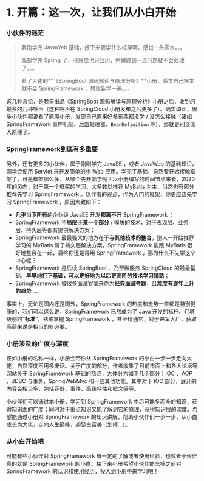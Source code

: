 # 1. 开篇：这一次，让我们从小白开始

### 小伙伴的迷茫

> 我刚学完 JavaWeb 基础，接下来要学什么框架啊，感觉一头雾水。。。
>
> 我都学完 Spring 了，可感觉也只会用，稍微碰到一点问题就不会处理了。。。
>
> 看了大佬的**《SpringBoot 源码解读与原理分析》**小册，感觉自己根本就不会 SpringFramework ，想重新学一遍。。。

这几种言论，是我自出品《SpringBoot 源码解读与原理分析》小册之后，收到的最多的几种呼声（这种呼声在 SpringCloud 小册发布之后更多了）。确实如此，很多小伙伴都说看了原理小册，发现自己原来好多东西都没学 / 没怎么接触（诸如 SpringFramework 事件机制、后置处理器、`BeanDefinition` 等），那就更别谈深入原理了。

### SpringFramework到底有多重要

另外，还有更多的小伙伴，属于刚刚学完 JavaSE ，或者 JavaWeb 的基础知识，刚学会使用 Servlet 来开发简单的小 Web 应用。学完了基础，自然要开始接触框架了，可是框架那么多，从哪个先开始学呢？以小册编写的时间节点来看，2020年的风向，对于第一个框架的学习，大多数以推荐 MyBatis 为主，当然也有部分推荐先学习 SpringFramework 。以作者的观点，作为入门的框架，你更应该先学习 SpringFramework ，原因大致如下：

* **几乎当下所有**的企业级 JavaEE 开发**都离不开** SpringFramework ；
* SpringFramework **不局限于某一个部分** / 模块的技术，对于表现层、业务层、持久层等都有提供解决方案；
* SpringFramework 最最强大的地方在于**与其他技术的整合**，别人一开始推荐学习的 MyBatis 属于持久层解决方案，SpringFramework 能跟 MyBatis 很好地整合在一起，最终你还是得用 SpringFramework ，那为什么不先学这个中心呢？
* SpringFramework 是后续 SpringBoot 、乃至微服务 SpringCloud 的最最基础，**早早地打下基础，可以更好地为以后更高阶的技术学习铺路**；
* SpringFramework 被很多面试官拿来作为**经典面试考题**，且**难度有逐年上升的趋势**。。。

事实上，无论是国内还是国外，SpringFramework 的热度和走势一直都是特别健康的，我们可以这么说，SpringFramework 已然成为了 Java 开发的标杆、灯塔级别的“**标准**”，熟练掌握 SpringFramework ，甚至精通它，对于进军大厂，获取高薪来说是相当的有必要。

### 小册涉及的广度与深度

正如小册的名称一样，小册会带你从 SpringFramework 的小白一步一步走向大佬，自然深度不用多废话。关于广度的部分，作者收集了目前市面上和各大论坛等网站关于 SpringFramework 基础的热点，大体分为如下几个部分：IOC 、AOP 、JDBC 与事务、SpringWebMvc 和一些其他功能。其中对于 IOC 部分，展开的内容会相当多，包括容器、事件、高级特性和概念等等。

小伙伴们可以通过本小册，学习到 SpringFramework 中尽可能多而全的知识，获得知识面的广度；同时对于重点知识又能了解到它的原理，获得知识层的深度。希望能通过小册对 SpringFramework 的知识讲解，帮助小伙伴们一步一步，从小白成长为大佬，走向人生巅峰，迎娶白富美（划掉...）。

### 从小白开始吧

可能有些小伙伴对 SpringFramework 有一定的了解或者使用经验，也或者小伙伴真的就是 SpringFramework 的小白，接下来小册希望小伙伴能忘掉之前对 SpringFramework 的认识和使用经历，投入到小册中来学习吧！